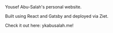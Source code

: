 Yousef Abu-Salah's personal website.

Built using React and Gatsby and deployed via Ziet.

Check it out here: ykabusalah.me!
